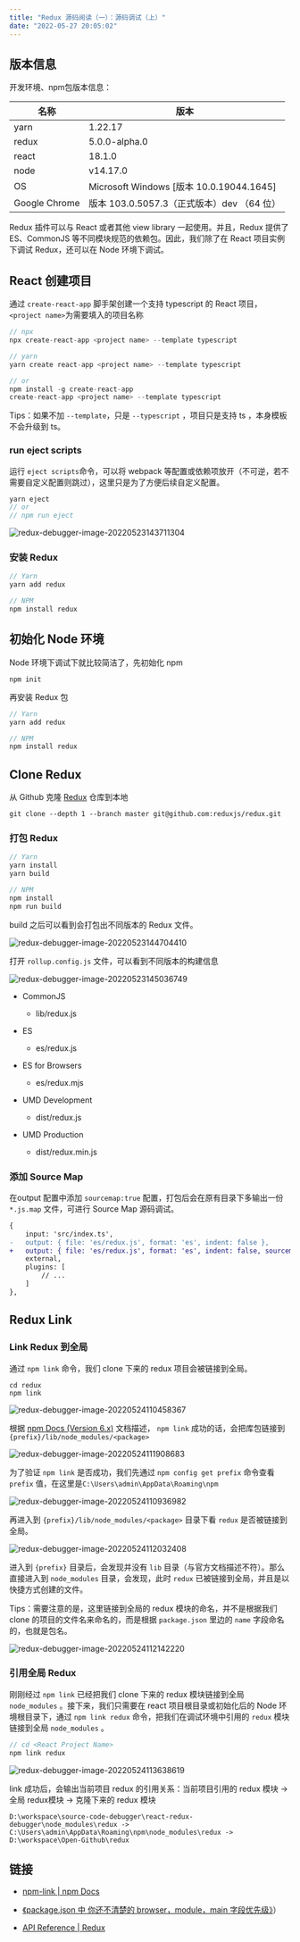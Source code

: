 ```yaml
---
title: "Redux 源码阅读（一）：源码调试（上）"
date: "2022-05-27 20:05:02"
---
```


## 版本信息

开发环境、npm包版本信息：

| 名称 | 版本 |
| ---- | ---- |
| yarn | 1.22.17 |
| redux | 5.0.0-alpha.0 |
| react | 18.1.0 |
| node | v14.17.0 |
| OS | Microsoft Windows [版本 10.0.19044.1645] |
| Google Chrome | 版本 103.0.5057.3（正式版本）dev （64 位） |


Redux  插件可以与 React 或者其他 view library 一起使用。并且，Redux 提供了 ES、CommonJS 等不同模块规范的依赖包。因此，我们除了在 React 项目实例下调试 Redux，还可以在 Node 环境下调试。

## React 创建项目

通过 `create-react-app` 脚手架创建一个支持 typescript 的 React 项目，`<project name>`为需要填入的项目名称

```js
// npx
npx create-react-app <project name> --template typescript

// yarn
yarn create react-app <project name> --template typescript 

// or
npm install -g create-react-app 
create-react-app <project name> --template typescript 
```

Tips：如果不加 `--template`，只是 `--typescript` ，项目只是支持 ts ，本身模板不会升级到 ts。 

### run eject scripts

运行 `eject scripts`命令，可以将 webpack 等配置或依赖项放开（不可逆，若不需要自定义配置则跳过），这里只是为了方便后续自定义配置。

```js
yarn eject 
// or 
// npm run eject
```

![redux-debugger-image-20220523143711304](https://www.zzcyes.com/images/redux-debugger-20220523143711304.png)

### 安装 Redux

```js
// Yarn
yarn add redux

// NPM
npm install redux
```

## 初始化 Node 环境

Node 环境下调试下就比较简洁了，先初始化 npm 

```
npm init 
```

再安装 Redux 包

```js
// Yarn
yarn add redux

// NPM
npm install redux
```

## Clone Redux

从 Github 克隆 [Redux](https://github.com/reduxjs/redux) 仓库到本地

```
git clone --depth 1 --branch master git@github.com:reduxjs/redux.git
```

### 打包 Redux

```js
// Yarn
yarn install 
yarn build 

// NPM 
npm install 
npm run build 
```

build 之后可以看到会打包出不同版本的 Redux 文件。

![redux-debugger-image-20220523144704410](https://www.zzcyes.com/images/redux-debugger-20220523144704410.png)

打开  `rollup.config.js` 文件，可以看到不同版本的构建信息

![redux-debugger-image-20220523145036749](https://www.zzcyes.com/images/redux-debugger-20220523145036749.png)

- CommonJS

  - lib/redux.js

- ES

  - es/redux.js

- ES for Browsers

  - es/redux.mjs

- UMD Development

  - dist/redux.js

- UMD Production

  - dist/redux.min.js

### 添加 Source Map

在output 配置中添加 `sourcemap:true` 配置，打包后会在原有目录下多输出一份`*.js.map` 文件，可进行 Source Map 源码调试。

```diff
{
    input: 'src/index.ts',
-   output: { file: 'es/redux.js', format: 'es', indent: false },
+   output: { file: 'es/redux.js', format: 'es', indent: false, sourcemap: true, },
    external,
    plugins: [
     	// ... 
    ]
},
```

## Redux Link

### Link Redux 到全局

通过 `npm link` 命令，我们 clone 下来的 redux 项目会被链接到全局。

```
cd redux
npm link
```

![redux-debugger-image-20220524110458367](https://www.zzcyes.com/images/redux-debugger-20220524110458367.png)

根据 [npm Docs (Version 6.x)](https://docs.npmjs.com/cli/v6/commands/npm-link/) 文档描述， `npm link` 成功的话，会把库包链接到 `{prefix}/lib/node_modules/<package>`  

![redux-debugger-image-20220524111908683](https://www.zzcyes.com/images/redux-debugger-20220524111908683.png)

为了验证 `npm link` 是否成功，我们先通过 `npm config get prefix` 命令查看 `prefix` 值，在这里是`C:\Users\admin\AppData\Roaming\npm` 

![redux-debugger-image-20220524110936982](https://www.zzcyes.com/images/redux-debugger-20220524110936982.png)

再进入到 `{prefix}/lib/node_modules/<package>` 目录下看 `redux` 是否被链接到全局。

![redux-debugger-image-20220524112032408](https://www.zzcyes.com/images/redux-debugger-20220524112032408.png)

进入到 `{prefix}` 目录后，会发现并没有 `lib` 目录（与官方文档描述不符）。那么直接进入到 `node_modules` 目录，会发现，此时 `redux` 已被链接到全局，并且是以快捷方式创建的文件。

Tips：需要注意的是，这里链接到全局的 redux 模块的命名，并不是根据我们 clone 的项目的文件名来命名的，而是根据 `package.json` 里边的 `name` 字段命名的，也就是包名。

![redux-debugger-image-20220524112142220](https://www.zzcyes.com/images/redux-debugger-20220524112142220.png)

### 引用全局 Redux

刚刚经过 `npm link` 已经把我们 clone 下来的 redux 模块链接到全局 `node_modules` 。接下来，我们只需要在 react 项目根目录或初始化后的 Node 环境根目录下，通过 `npm link redux` 命令，把我们在调试环境中引用的 `redux` 模块链接到全局 `node_modules` 。

```js
// cd <React Project Name>
npm link redux 
```

![redux-debugger-image-20220524113638619](https://www.zzcyes.com/images/redux-debugger-20220524113638619.png)

link 成功后，会输出当前项目 redux 的引用关系：当前项目引用的 redux 模块 -> 全局 redux模块 -> 克隆下来的 redux 模块

```
D:\workspace\source-code-debugger\react-redux-debugger\node_modules\redux -> C:\Users\admin\AppData\Roaming\npm\node_modules\redux -> D:\workspace\Open-Github\redux
```

## 链接

- [npm-link | npm Docs](https://docs.npmjs.com/cli/v6/commands/npm-link/)

- [《package.json 中 你还不清楚的 browser，module，main 字段优先级》](https://github.com/SunshowerC/blog/issues/8)）

- [API Reference | Redux](https://redux.js.org/api/api-reference)
    